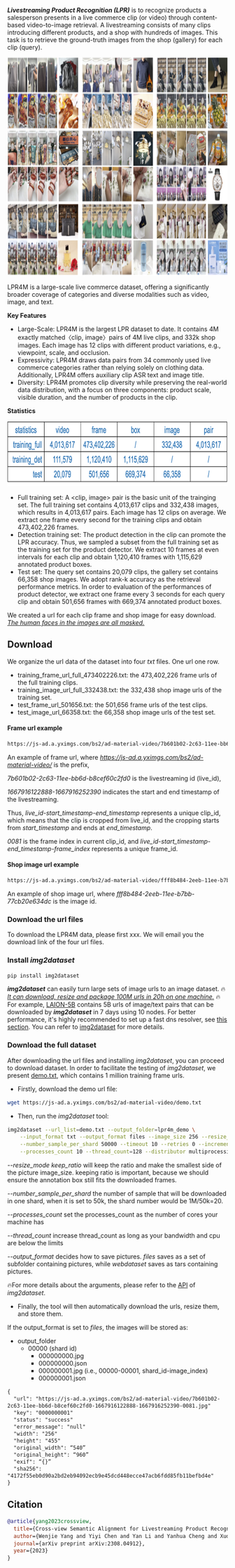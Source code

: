 ___Livestreaming Product Recognition (LPR)___ is to recognize products a salesperson presents in a live commerce clip (or video) through content-based video-to-image retrieval.
A livestreaming consists of many clips introducing different products, and a shop with hundreds of images.
This task is to retrieve the ground-truth images from the shop (gallery) for each clip (query).

<p align="center">
  <img width="800" height="500" src="./_images/lpr4m_example.png">
</p>

LPR4M is a large-scale live commerce dataset, offering a significantly broader coverage of categories and diverse modalities such as video, image, and text. 

__Key Features__
- Large-Scale: LPR4M is the largest LPR dataset to date. It contains 4M exactly matched〈clip, image〉pairs of 4M live clips, and 332k shop images. Each image has 12 clips with different product variations, e.g., viewpoint, scale, and occlusion.
- Expressivity: LPR4M draws data pairs from 34 commonly used live commerce categories rather than relying solely on clothing data. Additionally, LPR4M offers auxiliary clip ASR text and image title.
- Diversity: LPR4M promotes clip diversity while preserving the real-world data distribution, with a focus on three components: product scale, visible duration, and the number of products in the clip.

__Statistics__

<p align="center">
  <img width="740" height="150" src="./_images/statistics.png">
</p>

- Full training set: A <clip, image> pair is the basic unit of the trainging set. 
The full training set contains 4,013,617 clips and 332,438 images, which results in 4,013,617 pairs. Each image has 12 clips on average. We extract one frame every second for the training clips and obtain 473,402,226 frames.
- Detection training set: The product detection in the clip can promote the LPR accuracy. Thus, we sampled a subset from the full training set as the training set for the product detector. We extract 10 frames at even intervals for each clip and obtain 1,120,410 frames with 1,115,629 annotated product boxes.
- Test set: The query set contains 20,079 clips, the gallery set contains 66,358 shop images. We adopt rank-k accuracy as the retrieval performance metrics. In order to evaluation of the performances of product detector, we extract one frame every 3 seconds for each query clip and obtain 501,656 frames with 669,374 annotated product boxes.

We created a url for each clip frame and shop image for easy download. 
<ins>*The human faces in the images are all masked.*</ins>



## Download 
We organize the url data of the dataset into four *txt* files. One url one row.
- training_frame_url_full_473402226.txt: the 473,402,226 frame urls of the full training clips.
- training_image_url_full_332438.txt: the 332,438 shop image urls of the training set.
- test_frame_url_501656.txt: the 501,656 frame urls of the test clips.
- test_image_url_66358.txt: the 66,358 shop image urls of the test set.

#### Frame url example
```bash
https://js-ad.a.yximgs.com/bs2/ad-material-video/7b601b02-2c63-11ee-bb6d-b8cef60c2fd0-1667916122888-1667916252390-0081.jpg
```
An example of frame url, where *https://js-ad.a.yximgs.com/bs2/ad-material-video/* is the prefix, 

*7b601b02-2c63-11ee-bb6d-b8cef60c2fd0* is the livestreaming id (live_id), 

*1667916122888-1667916252390* indicates the start and end timestamp of the livestreaming. 

Thus, *live_id-start_timestamp-end_timestamp* represents a unique clip_id, which means that the clip is cropped from live_id, and the cropping starts from *start_timestamp* and ends at *end_timestamp*.

*0081* is the frame index in current clip_id, and *live_id-start_timestamp-end_timestamp-frame_index* represents a unique frame_id.

#### Shop image url example
```bash
https://js-ad.a.yximgs.com/bs2/ad-material-video/fff8b484-2eeb-11ee-b7bb-77cb20e634dc.jpg
```
An example of shop image url, where *fff8b484-2eeb-11ee-b7bb-77cb20e634dc* is the image id.

### Download the url files
To download the LPR4M data, please first xxx.
We will email you the download link of the four url files.

### Install *img2dataset*
```bash
pip install img2dataset
```
***img2dataset*** can easily turn large sets of image urls to an image dataset. :fire:<ins>*It can download, resize and package 100M urls in 20h on one machine.*</ins> :fire:For example, [LAION-5B](https://laion.ai/blog/laion-5b/) contains 5B urls of image/text pairs that can be downloaded by ***img2dataset*** in 7 days using 10 nodes. For better performance, it's highly recommended to set up a fast dns resolver, see [this section](https://github.com/rom1504/img2dataset#setting-up-a-high-performance-dns-resolver). You can refer
to [img2dataset](https://github.com/rom1504/img2dataset) for more details.

### Download the full dataset
After downloading the url files and installing *img2dataset*, you can proceed to download dataset. In order to facilitate the testing of *img2dataset*, we present [demo.txt](https://js-ad.a.yximgs.com/bs2/ad-material-video/demo.txt), which contains 1 million training frame urls.
- Firstly, download the demo url file:
```bash
wget https://js-ad.a.yximgs.com/bs2/ad-material-video/demo.txt
```
- Then, run the *img2dataset* tool:

```bash
img2dataset --url_list=demo.txt --output_folder=lpr4m_demo \
    --input_format txt --output_format files --image_size 256 --resize_mode keep_ratio \
    --number_sample_per_shard 50000 --timeout 10 --retries 0 --incremental_mode "incremental" \
    --processes_count 10 --thread_count=128 --distributor multiprocessing \
```
*--resize_mode keep_ratio* will keep the ratio and make the smallest side of the picture image_size. keeping ratio is important, because we should ensure the annotation box still fits the downloaded frames.

*--number_sample_per_shard* the number of sample that will be downloaded in one shard, when it is set to 50k, the shard number would be 1M/50k=20.

*--processes_count* set the processes_count as the number of cores your machine has

*--thread_count* increase thread_count as long as your bandwidth and cpu are below the limits

*--output_format* decides how to save pictures. *files* saves as a set of subfolder containing pictures, while *webdataset* saves as tars containing pictures.

:fire:For more details about the arguments, please refer to the [API](https://github.com/rom1504/img2dataset#api) of *img2dataset*.

- Finally, the tool will then automatically download the urls, resize them, and store them.

If the output_format is set to *files*, the images will be stored as:
  * output_folder
    * 00000 (shard id)
      * 000000000.jpg
      * 000000000.json
      * 000000001.jpg  (i.e., 00000-00001, shard_id-image_index)
      * 000000001.json 
```
{
  "url": "https://js-ad.a.yximgs.com/bs2/ad-material-video/7b601b02-2c63-11ee-bb6d-b8cef60c2fd0-1667916122888-1667916252390-0081.jpg"
  "key": "0000000001"
  "status": "success"
  "error_message": "null"
  "width": "256"
  "height": "455"
  "original_width": “540”
  "original_height": “960”
  "exif": “{}”
  "sha256": "4172f55eb0d90a2bd2eb94092ecb9e45dcd448ecce47acb6fdd85fb11befbd4e"
}
```  
## Citation

```bibtex
@article{yang2023crossview,
  title={Cross-view Semantic Alignment for Livestreaming Product Recognition},
  author={Wenjie Yang and Yiyi Chen and Yan Li and Yanhua Cheng and Xudong Liu and Quan Chen and Han Li},
  journal={arXiv preprint arXiv:2308.04912},
  year={2023}
}
```
